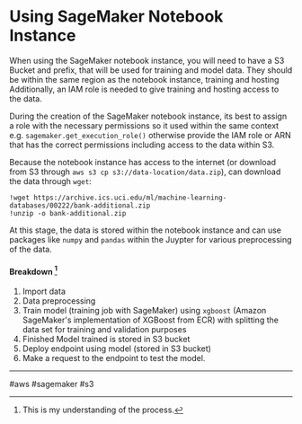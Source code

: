 # Using SageMaker Notebook Instance

When using the SageMaker notebook instance, you will need to have a S3 Bucket and prefix, that will be used for training and model data. They should be within the same region as the notebook instance, training and hosting Additionally, an IAM role is needed to give training and hosting access to the data.

During the creation of the SageMaker notebook instance, its best to assign a role with the necessary permissions so it used within the same context e.g. `sagemaker.get_execution_role()` otherwise provide the IAM role or ARN that has the correct permissions including access to the data within S3.

Because the notebook instance has access to the internet (or download from S3 through `aws s3 cp s3://data-location/data.zip`), can download the data through `wget`:

```shell
!wget https://archive.ics.uci.edu/ml/machine-learning-databases/00222/bank-additional.zip
!unzip -o bank-additional.zip
```

At this stage, the data is stored within the notebook instance and can use packages like `numpy` and `pandas` within the Juypter for various preprocessing of the data.

#### Breakdown [^1]

1. Import data
2. Data preprocessing
3. Train model (training job with SageMaker) using `xgboost` (Amazon SageMaker's implementation of XGBoost from ECR) with splitting the data set for training and validation purposes
4. Finished Model trained is stored in S3 bucket 
5. Deploy endpoint using model (stored in S3 bucket)
6. Make a request to the endpoint to test the model.

[^1]: This is my understanding of the process.

---

#aws #sagemaker #s3
